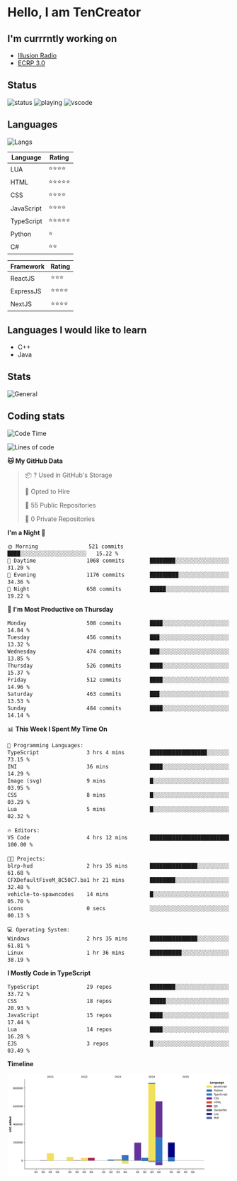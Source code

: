 # Hello, I am TenCreator

## I'm currrntly working on
- [Illusion Radio](https://illusionradio.co.uk/)
- [ECRP 3.0](http://github.com/Emerald-Coast-Roleplay/)

## Status
![status](https://api.statusbadges.me/badge/status/518334475038359555?simple=true&style=for-the-badge)
![playing](https://api.statusbadges.me/badge/playing/518334475038359555?style=for-the-badge)
![vscode](https://api.statusbadges.me/badge/vscode/518334475038359555?style=for-the-badge)

## Languages
![Langs](https://github-readme-stats.vercel.app/api/top-langs/?username=tencreator&layout=compact&theme=radical)


|Language|Rating|
|--------|------|
|LUA|⭐️⭐️⭐️⭐️|
|HTML|⭐️⭐️⭐️⭐️⭐️|
|CSS|⭐️⭐️⭐️⭐️|
|JavaScript|⭐️⭐️⭐️⭐️|
|TypeScript|⭐️⭐️⭐️⭐️⭐️|
|Python|⭐️|
|C#|⭐️⭐️ |

|Framework|Rating|
|--------|------|
|ReactJS|⭐️⭐️⭐|
|ExpressJS|⭐️⭐️⭐️⭐️|
|NextJS|⭐️⭐️⭐⭐️|

## Languages I would like to learn
- C++
- Java

## Stats
![General](https://github-readme-stats.vercel.app/api?username=tencreator&show_icons=true&theme=radical)

## Coding stats

<!--START_SECTION:waka-->
![Code Time](http://img.shields.io/badge/Code%20Time-499%20hrs%2053%20mins-blue)

![Lines of code](https://img.shields.io/badge/From%20Hello%20World%20I%27ve%20Written-2.2%20million%20lines%20of%20code-blue)

**🐱 My GitHub Data** 

> 📦 ? Used in GitHub's Storage 
 > 
> 💼 Opted to Hire
 > 
> 📜 55 Public Repositories 
 > 
> 🔑 0 Private Repositories 
 > 
**I'm a Night 🦉** 

```text
🌞 Morning                521 commits         ████░░░░░░░░░░░░░░░░░░░░░   15.22 % 
🌆 Daytime                1068 commits        ████████░░░░░░░░░░░░░░░░░   31.20 % 
🌃 Evening                1176 commits        █████████░░░░░░░░░░░░░░░░   34.36 % 
🌙 Night                  658 commits         █████░░░░░░░░░░░░░░░░░░░░   19.22 % 
```
📅 **I'm Most Productive on Thursday** 

```text
Monday                   508 commits         ████░░░░░░░░░░░░░░░░░░░░░   14.84 % 
Tuesday                  456 commits         ███░░░░░░░░░░░░░░░░░░░░░░   13.32 % 
Wednesday                474 commits         ███░░░░░░░░░░░░░░░░░░░░░░   13.85 % 
Thursday                 526 commits         ████░░░░░░░░░░░░░░░░░░░░░   15.37 % 
Friday                   512 commits         ████░░░░░░░░░░░░░░░░░░░░░   14.96 % 
Saturday                 463 commits         ███░░░░░░░░░░░░░░░░░░░░░░   13.53 % 
Sunday                   484 commits         ████░░░░░░░░░░░░░░░░░░░░░   14.14 % 
```


📊 **This Week I Spent My Time On** 

```text
💬 Programming Languages: 
TypeScript               3 hrs 4 mins        ██████████████████░░░░░░░   73.15 % 
INI                      36 mins             ████░░░░░░░░░░░░░░░░░░░░░   14.29 % 
Image (svg)              9 mins              █░░░░░░░░░░░░░░░░░░░░░░░░   03.95 % 
CSS                      8 mins              █░░░░░░░░░░░░░░░░░░░░░░░░   03.29 % 
Lua                      5 mins              █░░░░░░░░░░░░░░░░░░░░░░░░   02.32 % 

🔥 Editors: 
VS Code                  4 hrs 12 mins       █████████████████████████   100.00 % 

🐱‍💻 Projects: 
blrp-hud                 2 hrs 35 mins       ███████████████░░░░░░░░░░   61.68 % 
CFXDefaultFiveM_8C50C7.ba1 hr 21 mins        ████████░░░░░░░░░░░░░░░░░   32.48 % 
vehicle-to-spawncodes    14 mins             █░░░░░░░░░░░░░░░░░░░░░░░░   05.70 % 
icons                    0 secs              ░░░░░░░░░░░░░░░░░░░░░░░░░   00.13 % 

💻 Operating System: 
Windows                  2 hrs 35 mins       ███████████████░░░░░░░░░░   61.81 % 
Linux                    1 hr 36 mins        ██████████░░░░░░░░░░░░░░░   38.19 % 
```

**I Mostly Code in TypeScript** 

```text
TypeScript               29 repos            ████████░░░░░░░░░░░░░░░░░   33.72 % 
CSS                      18 repos            █████░░░░░░░░░░░░░░░░░░░░   20.93 % 
JavaScript               15 repos            ████░░░░░░░░░░░░░░░░░░░░░   17.44 % 
Lua                      14 repos            ████░░░░░░░░░░░░░░░░░░░░░   16.28 % 
EJS                      3 repos             █░░░░░░░░░░░░░░░░░░░░░░░░   03.49 % 
```



**Timeline**

![Lines of Code chart](https://raw.githubusercontent.com/tencreator/tencreator/main/assets/bar_graph.png)


<!--END_SECTION:waka-->
